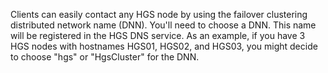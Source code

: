 Clients can easily contact any HGS node by using the failover clustering distributed network name (DNN). 
You'll need to choose a DNN. 
This name will be registered in the HGS DNS service. 
As an example, if you have 3 HGS nodes with hostnames HGS01, HGS02, and HGS03, you might decide to choose "hgs" or "HgsCluster" for the DNN. 


<!-- Appears in guarded-fabric-initialize-hgs-ad-mode-default.md and guarded-fabric-initialize-hgs-tpm-mode-default.md
-->
